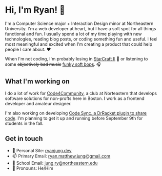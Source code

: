 # Hi, I'm Ryan! 👋
I'm a Computer Science major + Interaction Design minor at Northeastern University. I'm a web developer at heart, but I have a soft spot for all things functional and fun. I usually spend a lot of my time playing with new technologies, reading blog posts, or coding something fun and useful. I feel most meaningful and excited when I'm creating a product that could help people I care about. ❤

When I'm not coding, I'm probably losing in [StarCraft II](https://starcraft2.com/en-us/profile/1/1/9860436/summary) 👾 or listening to some ~~objectively bad music~~ [funky soft bops](https://open.spotify.com/playlist/0CFlqBuh07772e416382LP?si=wWgpbDQ1T_Ki7mSWLEsh6g). 🎧


## What I'm working on

I do a lot of work for [Code4Community](https://c4cneu.com), a club at Norteastern that develops software solutions for non-profts here in Boston. I work as a frontend developer and amateur designer.

I'm also working on developing [Code Sync, a DrRacket plugin to share code](https://github.com/rymaju/code-sync). I'm planning to get it up and running before September 9th for students in the fall.

## Get in touch

- 📔 Personal Site: [ryanjung.dev](https://ryanjung.dev)
- 📫 Primary Email: ryan.matthew.jung@gmail.com
- 🏫 School Email: jung.ry@northeastern.edu
- 🤗 Pronouns: He/Him


